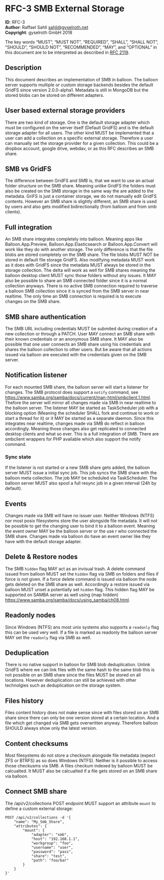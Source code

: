 # RFC-3 SMB External Storage

**ID**: RFC-3 \
**Author**: Raffael Sahli <sahli@gyselroth.net> \
**Copyright**: gyselroth GmbH 2018

The key words “MUST”, “MUST NOT”, “REQUIRED”, “SHALL”, “SHALL NOT”, “SHOULD”, “SHOULD NOT”, “RECOMMENDED”, “MAY”, and “OPTIONAL” in this document are to be interpreted as described in [RFC 2119](https://tools.ietf.org/html/rfc2119).

## Description
This document describes an implementation of SMB in balloon.
The balloon server supports multiple or custom storage backends besides the default GridFS since version 2.0.0-alpha1. Metadata is still in MongoDB but the stored blobs
can be stored on different adapters. 

## User based external storage providers
There are two kind of storage. One is the default storage adapter which must be configured on the server itself (Default GridFS) and is the default storage adapter for all users.
The other kind MUST be implemented that a user can add a collection on a specific external storage.
Therefore a user can manually set the storage provider for a given collection. This could be a dropbox account, google drive, webdav, or as this RFC describes an SMB share.

## SMB vs GridFS
The difference between GridFS and SMB is, that we want to use an actual folder structure on the SMB share. Meaning unlike GridFS the folders must also be created on the 
SMB storage in the same way the are added to the metadata. GriFS is just a container storage, we do not manually edit GridFS contents. However an SMB share is slightly different, an SMB
share is used by users and also gets modified bidirectionally (from balloon and from smb clients).

## Full integration
An SMB share integrates completely into balloon. Meaning apps like Balloon.App.Preview, Balloon.App.Elasticsearch or Balloon.App.Convert will work like they do with another storage.
The only difference is that the file blobs are stored completely on the SMB share. The file blobs MUST NOT be stored in default file storage GridFS.
Also modifying metadata MUST work as it does with GridFS since the metadata MUST always be stored in the storage collection.
The delta will work as well for SMB shares meaning the balloon desktop client MUST sync those folders without any issues. 
It MAY also be possible to share an SMB connected folder since it is a normal collection anyways.
There is no active SMB connection required to traverse a balloon SMB collection since it is synced from the SMB server in near realtime.
The only time an SMB connection is required is to execute changes on the SMB share.

## SMB share authentication
The SMB URL including credentials MUST be submited during creation of a new collection or through a PATCH.
User MAY connect an SMB share with their known credentials or an anonymous SMB share. It MAY also be possible that one user connects an SMB share using his credentials and shares
the balloon collection to other users. But be aware that all actions issued via balloon are executed with the credentials given on the SMB server.

## Notification listener
For each mounted SMB share, the balloon server will start a listener for changes. The SMB protocol does support a `notify` command, see  
https://www.samba.org/samba/docs/current/man-html/smbclient.1.html. Thefore the server will mirror all changes made via SMB in near realtime to the balloon server.
The listener MAY be started as TaskScheduler job with a blocking option (Meaning the scheduler SHALL fork and continue to work or start a thread for it) or
it MAY be started as a separate daemon.
Since this integrates near realtime, changes made via SMB do reflect in balloon accordingly. Meaning those changes also get replicated to connected desktop clients and what so ever.
This is a full integration of SMB.
There are smbclient wrappers for PHP available which also support the notify command.

### Sync state
If the listener is not started or a new SMB share gets added, the balloon server MUST issue a initial sync job. This job syncs the SMB share with the balloon meta collection.
The job MAY be scheduled via TaskScheduler. The balloon server MUST also spool a full resync job in a given interval (24h by default).

## Events
Changes made via SMB will have no issuer user. Neither Windows (NTFS) nor most posix filesystems store the user alongside file metadata. It will not be possible to get the changing user to bind it to a balloon event. Meaning the event owner MAY be the balloon server or the use
r who connected the SMB share. Changes made via balloon do have an event owner like they have with the default storage adapter.

## Delete & Restore nodes
The SMB `hidden` flag MAY act as an invisual trash.
A delete command issued from balloon MUST set the `hidden` flag via SMB on folders and files if force is not given.
If a force delete command is issued via balloon the node gets deleted on the SMB share as well.
Accordingly a restore issued via balloon MUST unset a potentially set `hidden` flag. This hidden flag MAY be supported on SAMBA server as well using (map hidden) https://www.samba.org/samba/docs/using_samba/ch08.html.

## Readonly nodes
Since Windows (NTFS) ans most unix systems  also supports a `readonly` flag this can be used very well. 
If a file is marked as readonly the balloon server MAY set the `readonly` flag via SMB as well.

## Deduplication
There is no native support in balloon for SMB blob deduplication. Unlink GridFS where we can link files with the same hash to the same blob this is not 
possible on an SMB share since the files MUST be stored on all locations. 
However deduplication can still be achieved with other technolgies such as deduplication on the storage system.

## Files history
Files content history does not make sense since with files stored on an SMB share since there can only be one version stored at a certain location.
And a file which get changed via SMB gets overwritten anyway. Therefore balloon SHOULD always show only the latest version.

## Content checksums
Most filesystems do not store a checksum alongside file metadata (expect ZFS or BTRFS) as so does Windows (NTFS). Neither is it possible to access those checkusms via SMB. A files checkum indexed by balloon MUST be calcualted.
It MUST also be calcualted if a file gets stored on an SMB share via balloon.

## Connect SMB share

The /api/v2/collections POST endpoint MUST support an attribute `mount` to define a custom external storage:

```
POST /api/v2/collections -d '{
    "name": "My_Smb_Share",
    "attributes": {
        "mount": {
            "adapter": "smb",
            "host": "192.168.1.1",
            "workgroup": "foo",
            "username": "user",
            "password": "pass",
            "share": "test",
            "path": "foo/bar"
        }
    }
}'
```
